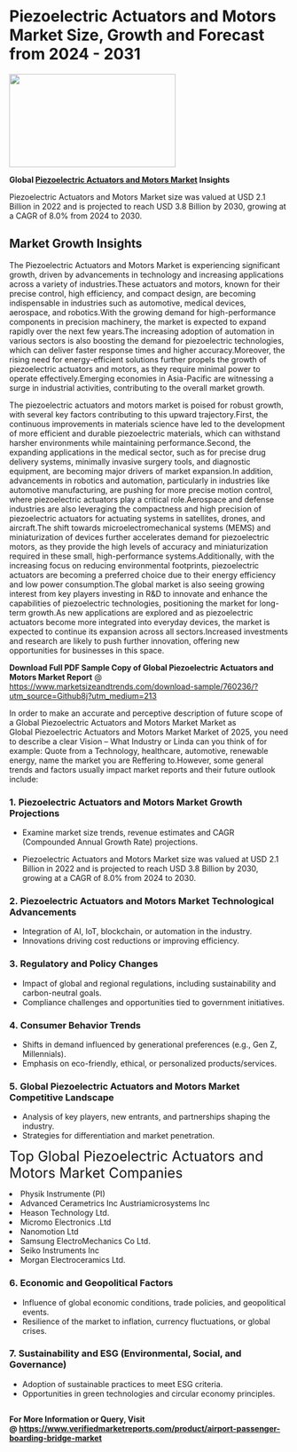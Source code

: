 <H1>Piezoelectric Actuators and Motors Market Size, Growth and Forecast from 2024 - 2031</H1><img class="aligncenter size-medium wp-image-584254" src="https://thirdeyenews.in/wp-content/uploads/2024/09/Global-Market-Research-300x168.jpeg" alt="" width="300" height="168" /><p><strong>Global&nbsp;<a href="https://www.marketsizeandtrends.com/download-sample/760236/?utm_source=Github8j?utm_medium=213">Piezoelectric Actuators and Motors Market</a> Insights</strong></p><p>Piezoelectric Actuators and Motors Market size was valued at USD 2.1 Billion in 2022 and is projected to reach USD 3.8 Billion by 2030, growing at a CAGR of 8.0% from 2024 to 2030.</p><p><h2>Market Growth Insights</h2> <p>The Piezoelectric Actuators and Motors Market is experiencing significant growth, driven by advancements in technology and increasing applications across a variety of industries.These actuators and motors, known for their precise control, high efficiency, and compact design, are becoming indispensable in industries such as automotive, medical devices, aerospace, and robotics.With the growing demand for high-performance components in precision machinery, the market is expected to expand rapidly over the next few years.The increasing adoption of automation in various sectors is also boosting the demand for piezoelectric technologies, which can deliver faster response times and higher accuracy.Moreover, the rising need for energy-efficient solutions further propels the growth of piezoelectric actuators and motors, as they require minimal power to operate effectively.Emerging economies in Asia-Pacific are witnessing a surge in industrial activities, contributing to the overall market growth.</p> <p>The piezoelectric actuators and motors market is poised for robust growth, with several key factors contributing to this upward trajectory.First, the continuous improvements in materials science have led to the development of more efficient and durable piezoelectric materials, which can withstand harsher environments while maintaining performance.Second, the expanding applications in the medical sector, such as for precise drug delivery systems, minimally invasive surgery tools, and diagnostic equipment, are becoming major drivers of market expansion.In addition, advancements in robotics and automation, particularly in industries like automotive manufacturing, are pushing for more precise motion control, where piezoelectric actuators play a critical role.Aerospace and defense industries are also leveraging the compactness and high precision of piezoelectric actuators for actuating systems in satellites, drones, and aircraft.The shift towards microelectromechanical systems (MEMS) and miniaturization of devices further accelerates demand for piezoelectric motors, as they provide the high levels of accuracy and miniaturization required in these small, high-performance systems.Additionally, with the increasing focus on reducing environmental footprints, piezoelectric actuators are becoming a preferred choice due to their energy efficiency and low power consumption.The global market is also seeing growing interest from key players investing in R&D to innovate and enhance the capabilities of piezoelectric technologies, positioning the market for long-term growth.As new applications are explored and as piezoelectric actuators become more integrated into everyday devices, the market is expected to continue its expansion across all sectors.Increased investments and research are likely to push further innovation, offering new opportunities for businesses in this space.<p><span class=""><strong>Download Full PDF Sample Copy of Global Piezoelectric Actuators and Motors Market Report</strong> @ <a href="https://www.marketsizeandtrends.com/download-sample/760236/?utm_source=Github8j?utm_medium=213" target="_blank">https://www.marketsizeandtrends.com/download-sample/760236/?utm_source=Github8j?utm_medium=213</a></span></p><p>In order to make an accurate and perceptive description of future scope of a Global&nbsp;Piezoelectric Actuators and Motors Market Market as Global&nbsp;Piezoelectric Actuators and Motors Market Market of 2025, you need to describe a clear Vision &ndash; What Industry or Linda can you think of for example: Quote from a Technology, healthcare, automotive, renewable energy, name the market you are Reffering to.However, some general trends and factors usually impact market reports and their future outlook include:</p><h3>1.&nbsp;<strong>Piezoelectric Actuators and Motors Market Growth Projections</strong></h3><ul><li>Examine market size trends, revenue estimates and CAGR (Compounded Annual Growth Rate) projections.</li><li><p>Piezoelectric Actuators and Motors Market size was valued at USD 2.1 Billion in 2022 and is projected to reach USD 3.8 Billion by 2030, growing at a CAGR of 8.0% from 2024 to 2030.</p></li></ul><h3>2.&nbsp;<strong>Piezoelectric Actuators and Motors Market Technological Advancements</strong></h3><ul><li>Integration of AI, IoT, blockchain, or automation in the industry.</li><li>Innovations driving cost reductions or improving efficiency.</li></ul><h3>3.&nbsp;<strong>Regulatory and Policy Changes</strong></h3><ul><li>Impact of global and regional regulations, including sustainability and carbon-neutral goals.</li><li>Compliance challenges and opportunities tied to government initiatives.</li></ul><h3>4.&nbsp;<strong>Consumer Behavior Trends</strong></h3><ul><li>Shifts in demand influenced by generational preferences (e.g., Gen Z, Millennials).</li><li>Emphasis on eco-friendly, ethical, or personalized products/services.</li></ul><h3>5.&nbsp;<strong>Global Piezoelectric Actuators and Motors Market Competitive Landscape</strong></h3><ul><li>Analysis of key players, new entrants, and partnerships shaping the industry.</li><li>Strategies for differentiation and market penetration.</li></ul><p data-pm-slice="1 1 []"><span style="color: inherit; font-family: inherit; font-size: 25px;">Top Global Piezoelectric Actuators and Motors Market Companies</span></p><div class="" data-test-id=""><p><li>Physik Instrumente (PI)</li><li> Advanced Cerametrics Inc Austriamicrosystems Inc</li><li> Heason Technology Ltd.</li><li> Micromo Electronics .Ltd</li><li> Nanomotion Ltd</li><li> Samsung ElectroMechanics Co Ltd.</li><li> Seiko Instruments Inc</li><li> Morgan Electroceramics Ltd.</li></p></div><h3>6.&nbsp;<strong>Economic and Geopolitical Factors</strong></h3><ul><li>Influence of global economic conditions, trade policies, and geopolitical events.</li><li>Resilience of the market to inflation, currency fluctuations, or global crises.</li></ul><h3>7.&nbsp;<strong>Sustainability and ESG (Environmental, Social, and Governance)</strong></h3><ul><li>Adoption of sustainable practices to meet ESG criteria.</li><li>Opportunities in green technologies and circular economy principles.</li></ul><h2><strong style="font-size: 14px;">For More Information or Query, Visit @&nbsp;</strong><a style="background-color: #ffffff; font-size: 14px;" href="https://www.marketsizeandtrends.com/report/piezoelectric-actuators-and-motors-market/" target="_blank">https://www.verifiedmarketreports.com/product/airport-passenger-boarding-bridge-market</a></h2>
